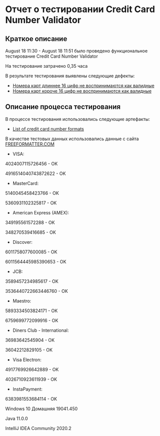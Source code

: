 # Отчет о тестировании Credit Card Number Validator

## Краткое описание
August 18 11:30 - August 18 11:51 было проведено функциональное тестирование Credit Card Number Validator

На тестирование затрачено 0,35 часа

В результате тестирования выявлены следующие дефекты:  

* [Номера карт длиннее 16 цифр не воспринимаются как валидные](https://github.com/pullulus/CreditCardNumberValidator/issues/1)
* [Номера карт короче 16 цифр не воспринимаются как валидные ](https://github.com/pullulus/CreditCardNumberValidator/issues/2)

## Описание процесса тестирования
В процессе тестирования использовались следующие артефакты:
* [List of credit card number formats](https://www.freeformatter.com/credit-card-number-generator-validator.html)

В качестве тестовых данных использовались данные с сайта [FREEFORMATTER.COM](https://www.freeformatter.com/credit-card-number-generator-validator.html)

* VISA:

4024007115726456 - OK

4916514040743872622 - OK

* MasterCard:

5140045458423766 - OK

5360931102325817 - OK

* American Express (AMEX):

349195561572288 - OK

348270539416685 - OK

* Discover:

6011758077600085 - OK

6011564445985390653 - OK

* JCB:

3589457234985617 - OK

3536440722663446760 - OK

* Maestro:

5893334503824171 - OK

6759699772099916 - OK

* Diners Club - International:

36983642545904 - OK

36042212829105 - OK

* Visa Electron:

4917769926642889 - OK

4026710923611939 - OK

* InstaPayment:

6383981553684114 - OK

Windows 10 Домашняя 19041.450

Java 11.0.0

IntelliJ IDEA Community 2020.2